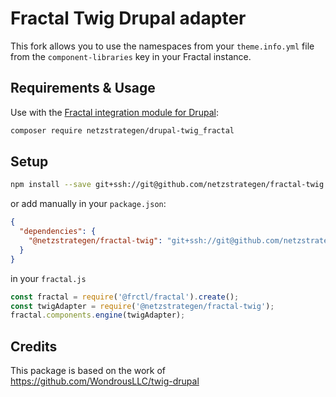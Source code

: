 # Fractal Twig Drupal adapter

This fork allows you to use the namespaces from your `theme.info.yml` file from the `component-libraries` key in your Fractal instance.

## Requirements & Usage

Use with the [Fractal integration module for Drupal](https://github.com/netzstrategen/drupal-twig_fractal):

```sh
composer require netzstrategen/drupal-twig_fractal
```

## Setup

```sh
npm install --save git+ssh://git@github.com/netzstrategen/fractal-twig.git
```

or add manually in your `package.json`:

```json
{
  "dependencies": {
    "@netzstrategen/fractal-twig": "git+ssh://git@github.com/netzstrategen/fractal-twig.git"
  }
}
```

in your `fractal.js`

```js
const fractal = require('@frctl/fractal').create();
const twigAdapter = require('@netzstrategen/fractal-twig');
fractal.components.engine(twigAdapter);
```

## Credits
This package is based on the work of https://github.com/WondrousLLC/twig-drupal
